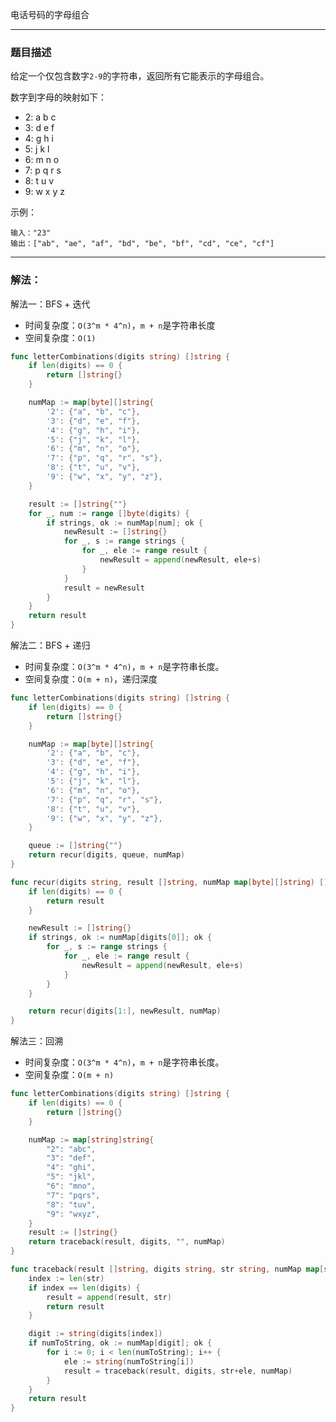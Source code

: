 电话号码的字母组合

----

### 题目描述

给定一个仅包含数字`2-9`的字符串，返回所有它能表示的字母组合。

数字到字母的映射如下：

- 2: a b c
- 3: d e f
- 4: g h i
- 5: j k l
- 6: m n o
- 7: p q r s
- 8: t u v
- 9: w x y z

示例：

```shell
输入："23"
输出：["ab", "ae", "af", "bd", "be", "bf", "cd", "ce", "cf"]
```

----

### 解法：

解法一：BFS + 迭代

- 时间复杂度：`O(3^m * 4^n)`，`m + n`是字符串长度
- 空间复杂度：`O(1)`

```go
func letterCombinations(digits string) []string {
	if len(digits) == 0 {
		return []string{}
	}

	numMap := map[byte][]string{
		'2': {"a", "b", "c"},
		'3': {"d", "e", "f"},
		'4': {"g", "h", "i"},
		'5': {"j", "k", "l"},
		'6': {"m", "n", "o"},
		'7': {"p", "q", "r", "s"},
		'8': {"t", "u", "v"},
		'9': {"w", "x", "y", "z"},
	}

	result := []string{""}
	for _, num := range []byte(digits) {
		if strings, ok := numMap[num]; ok {
			newResult := []string{}
			for _, s := range strings {
				for _, ele := range result {
					newResult = append(newResult, ele+s)
				}
			}
			result = newResult
		}
	}
	return result
}
```



解法二：BFS + 递归

- 时间复杂度：`O(3^m * 4^n)`，`m + n`是字符串长度。
- 空间复杂度：`O(m + n)`，递归深度

```go
func letterCombinations(digits string) []string {
	if len(digits) == 0 {
		return []string{}
	}

	numMap := map[byte][]string{
		'2': {"a", "b", "c"},
		'3': {"d", "e", "f"},
		'4': {"g", "h", "i"},
		'5': {"j", "k", "l"},
		'6': {"m", "n", "o"},
		'7': {"p", "q", "r", "s"},
		'8': {"t", "u", "v"},
		'9': {"w", "x", "y", "z"},
	}

	queue := []string{""}
	return recur(digits, queue, numMap)
}

func recur(digits string, result []string, numMap map[byte][]string) []string {
	if len(digits) == 0 {
		return result
	}

	newResult := []string{}
	if strings, ok := numMap[digits[0]]; ok {
		for _, s := range strings {
			for _, ele := range result {
				newResult = append(newResult, ele+s)
			}
		}
	}

	return recur(digits[1:], newResult, numMap)
}
```



解法三：回溯

- 时间复杂度：`O(3^m * 4^n)`，`m + n`是字符串长度。
- 空间复杂度：`O(m + n)`

```go
func letterCombinations(digits string) []string {
	if len(digits) == 0 {
		return []string{}
	}

	numMap := map[string]string{
		"2": "abc",
		"3": "def",
		"4": "ghi",
		"5": "jkl",
		"6": "mno",
		"7": "pqrs",
		"8": "tuv",
		"9": "wxyz",
	}
	result := []string{}
	return traceback(result, digits, "", numMap)
}

func traceback(result []string, digits string, str string, numMap map[string]string) []string {
	index := len(str)
	if index == len(digits) {
		result = append(result, str)
		return result
	}

	digit := string(digits[index])
	if numToString, ok := numMap[digit]; ok {
		for i := 0; i < len(numToString); i++ {
			ele := string(numToString[i])
			result = traceback(result, digits, str+ele, numMap)
		}
	}
	return result
}
```

